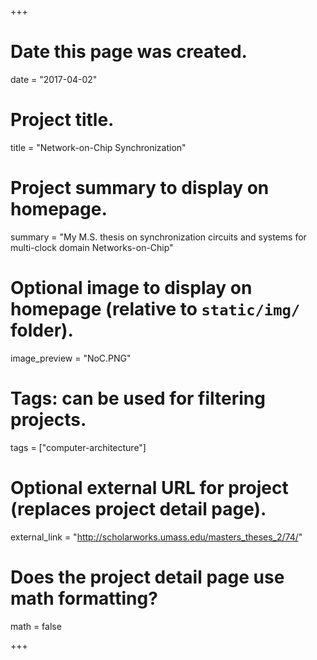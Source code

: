 +++
# Date this page was created.
date = "2017-04-02"

# Project title.
title = "Network-on-Chip Synchronization"

# Project summary to display on homepage.
summary = "My M.S. thesis on synchronization circuits and systems for multi-clock domain Networks-on-Chip"

# Optional image to display on homepage (relative to `static/img/` folder).
image_preview = "NoC.PNG"

# Tags: can be used for filtering projects.
tags = ["computer-architecture"]

# Optional external URL for project (replaces project detail page).
external_link = "http://scholarworks.umass.edu/masters_theses_2/74/"

# Does the project detail page use math formatting?
math = false

+++

